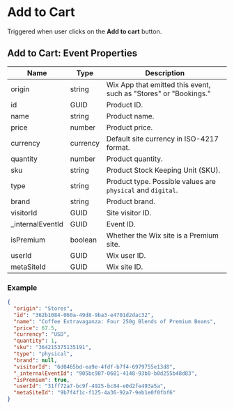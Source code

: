 # Add to Cart

Triggered when user clicks on the **Add to cart** button.

## Add to Cart: Event Properties

| Name              | Type     | Description                                                      |
| ----------------- | -------- | ---------------------------------------------------------------- |
| origin            | string   | Wix App that emitted this event, such as "Stores" or "Bookings." |
| id                | GUID     | Product ID.                                                      |
| name              | string   | Product name.                                                    |
| price             | number   | Product price.                                                   |
| currency          | currency | Default site currency in ISO-4217 format.                        |
| quantity          | number   | Product quantity.                                                |
| sku               | string   | Product Stock Keeping Unit (SKU).                                |
| type              | string   | Product type. Possible values are `physical` and `digital`.      |
| brand             | string   | Product brand.                                                   |
| visitorId         | GUID     | Site visitor ID.                                                 |
| _internalEventId  | GUID     | Event ID.                                                        |
| isPremium         | boolean  | Whether the Wix site is a Premium site.                          |
| userId            | GUID     | Wix user ID.                                                     |
| metaSiteId        | GUID     | Wix site ID.                                                     |

### Example

```json
{
  "origin": "Stores",
  "id": "362b1084-060a-49d8-9ba3-e4701d2dac32",
  "name": "Coffee Extravaganza: Four 250g Blends of Premium Beans",
  "price": 67.5,
  "currency": "USD",
  "quantity": 1,
  "sku": "364215375135191",
  "type": "physical",
  "brand": null,
  "visitorId": "6d0465bd-ea9e-4fdf-b7f4-6979755e13d8",
  "_internalEventId": "905bc987-0681-4148-93b0-b0d255b48d83",
  "isPremium": true,
  "userId": "31ff72a7-bc9f-4925-bc84-e0d2fe493a5a",
  "metaSiteId": "9b7f4f1c-f125-4a36-92a7-9eb1e0f0fbf6"
}
```

